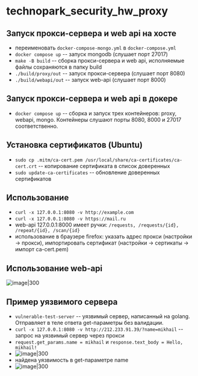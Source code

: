 # technopark_security_hw_proxy

## Запуск прокси-сервера и web api на хосте

- переименовать `docker-compose-mongo.yml` в `docker-compose.yml`
- `docker compose up` -- запуск mongodb (слушает порт 27017)
- `make -B build` -- сборка прокси-сервера и web api, исполняемые файлы сохраняются в папку build
- `./build/proxy/out` -- запуск прокси-сервера (слушает порт 8080)
- `./build/webapi/out` -- запуск web-api (слушает порт 8000)

## Запуск прокси-сервера и web api в докере

- `docker compose up` -- сборка и запуск трех контейнеров: proxy, webapi, mongo. Контейнеры слушают порты 8080, 8000 и 27017 соответственно. 

## Установка сертификатов (Ubuntu)

- `sudo cp .mitm/ca-cert.pem /usr/local/share/ca-certificates/ca-cert.crt` -- копирование сертификата в список доверенных
- `sudo update-ca-certificates` -- обновление доверенных сертификатов

## Использование

- `curl -x 127.0.0.1:8080 -v http://example.com`
- `curl -x 127.0.0.1:8080 -v https://mail.ru`
- web-api 127.0.0.1:8000 имеет ручки: `/requests, /requests/{id}, /repeat/{id}, /scan/{id}` 
- использование в браузере firefox: указать адрес прокси (настройки -> прокси), импортировать сертификат (настройки -> сертикаты -> импорт ca-cert.pem)

## Использование web-api
 
![image|300](https://github.com/mmikhail2001/technopark_security_hw_proxy/assets/71098937/aa32906d-f5ae-49bf-8950-15b419bca8b1)

## Пример уязвимого сервера 
- `vulnerable-test-server` -- уязвимый сервер, написанный на golang. Отправляет в теле ответа get-параметры без валидации.
- `curl -x 127.0.0.1:8080 -v http://212.233.91.39/?name=mikhail` -- запрос на уязвимый сервер через прокси
- `request.get_params.name = mikhail` и `response.text_body = Hello, mikhail!`
- ![image|300](https://github.com/mmikhail2001/technopark_security_hw_proxy/assets/71098937/4cb9a3b0-bb48-4518-8435-f091b61963ea)
- найдена уязвимость в get-параметре name
- ![image|300](https://github.com/mmikhail2001/technopark_security_hw_proxy/assets/71098937/4038fc77-d78a-4c3e-a8e4-3a8e9245b1d7)

